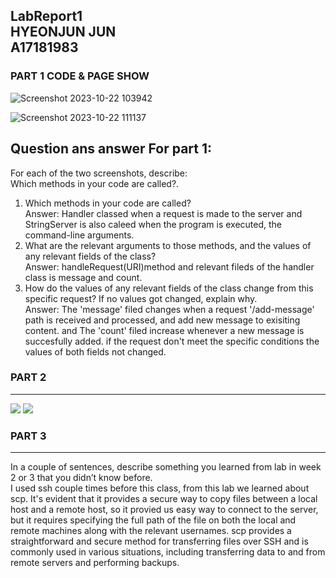 LabReport1 <br> 
HYEONJUN JUN <br>
A17181983 <br>
---
### PART 1 CODE & PAGE SHOW
![Screenshot 2023-10-22 103942](https://github.com/kfru5515/cse15l-lab-reports-fa23/assets/120256621/286374e3-24ea-4863-8e2d-84dbc2d18271)

![Screenshot 2023-10-22 111137](https://github.com/kfru5515/cse15l-lab-reports-fa23/assets/120256621/92da7f1d-d56b-4c69-beb6-5218a6eeba9a)

Question ans answer For part 1:
---
For each of the two screenshots, describe: <br>
Which methods in your code are called?. 
1. Which methods in your code are called?<br>
Answer: Handler classed when a request is made to the server and <br>
StringServer is also caleed when the program is executed, the command-line arguments.
2. What are the relevant arguments to those methods, and the values of any relevant fields of the class? <br>
Answer: handleRequest(URI)method and relevant fileds of the handler class is message and count. <br>
3. How do the values of any relevant fields of the class change from this specific request? If no values got changed, explain why. <br>
Answer: The 'message' filed changes when a request '/add-message' path is received and processed, and add new message to exisiting content. and The 'count' filed increase whenever a new message is succesfully added. if the request don't meet the specific conditions the values of both fields not changed. <br>

### PART 2
---
<img src= "https://github.com/kfru5515/cse15l-lab-reports-fa23/assets/120256621/1954c1ba-59ce-417a-ba71-24b6a0761953"/>

<img src= "https://github.com/kfru5515/cse15l-lab-reports-fa23/assets/120256621/92dc858d-d86d-4df9-93da-9c378006f108"/>

### PART 3
---
In a couple of sentences, describe something you learned from lab in week 2 or 3 that you didn’t know before.<br>
I used ssh couple times before this class, from this lab we learned about scp. It's evident that it provides a secure way to copy files between a local host and a remote host, so it provied us easy way to connect to the server, but it requires specifying the full path of the file on both the local and remote machines along with the relevant usernames. scp provides a straightforward and secure method for transferring files over SSH and is commonly used in various situations, including transferring data to and from remote servers and performing backups.


